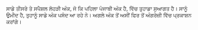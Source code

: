 ਸਾਡੇ ਤੀਸਰੇ ਤੇ ਸਪੈਸ਼ਲ ਲੋਹੜੀ ਅੰਕ, ਜੋ ਕਿ ਪਹਿਲਾ ਪੰਜਾਬੀ ਅੰਕ ਹੈ, ਵਿੱਚ ਤੁਹਾਡਾ ਸੁਆਗਤ ਹੈ। ਸਾਨੂੰ ਉਮੀਦ ਹੈ, ਤੁਹਾਨੂੰ ਸਾਡੇ ਅੰਕ ਪਸੰਦ ਆ ਰਹੇ ਨੇ। ਅਗਲੇ ਅੰਕ ਤੋਂ ਅਸੀਂ ਫਿਰ ਤੋਂ ਅੰਗਰੇਜ਼ੀ ਵਿੱਚ ਪ੍ਰਕਾਸ਼ਨ ਕਰਾਂਗੇ।
